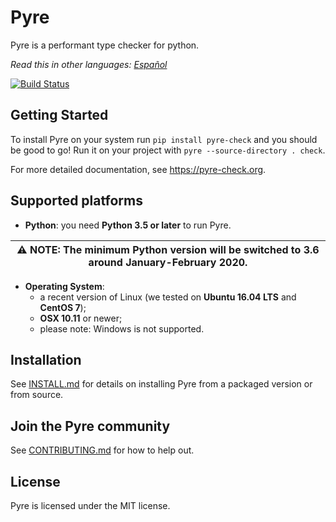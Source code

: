 # Pyre
Pyre is a performant type checker for python.

*Read this in other languages: [Español](README.es.md)*

[![Build Status](https://travis-ci.com/facebook/pyre-check.svg?branch=master)](https://travis-ci.com/facebook/pyre-check)

## Getting Started

To install Pyre on your system run `pip install pyre-check` and you should be good to go! Run it on your project with `pyre --source-directory . check`.

For more detailed documentation, see https://pyre-check.org.

## Supported platforms

* **Python**: you need **Python 3.5 or later** to run Pyre.

| :warning: NOTE: The minimum Python version will be switched to 3.6 around January-February 2020. |
| --- |

* **Operating System**:
  * a recent version of Linux (we tested on **Ubuntu 16.04 LTS** and **CentOS 7**);
  * **OSX 10.11** or newer;
  * please note: Windows is not supported.

## Installation

See [INSTALL.md](INSTALL.md) for details on installing Pyre from a packaged version or from source.

## Join the Pyre community

See [CONTRIBUTING.md](CONTRIBUTING.md) for how to help out.

## License

Pyre is licensed under the MIT license.
